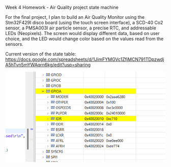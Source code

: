 Week 4 Homework - Air Quality project state machine

For the final project, I plan to build an Air Quality Monitor using the Stm32F429I disco board (using the touch screen interface), a SCD-40 Co2 sensor, a PMSA003I air particle sensor, a precise RTC, and addressable LEDs (Neopixels). 
The screen would display different data, based on user choice, and the LED would change color based on the values read from the sensors. 

Current version of the state table: https://docs.google.com/spreadsheets/d/1JimFYMGVc1ZfjMCN791TDpzwdjA5hTvn5mYWAqrn6kg/edit?usp=sharing





![REPLACE ME](https://github.com/snkYmkrct/Making_Embedded_Systems_Course/blob/main/Week%203%20homework/Images/register%20when%20button%20not%20pressed%20-%20pin%200.png?raw=true)

